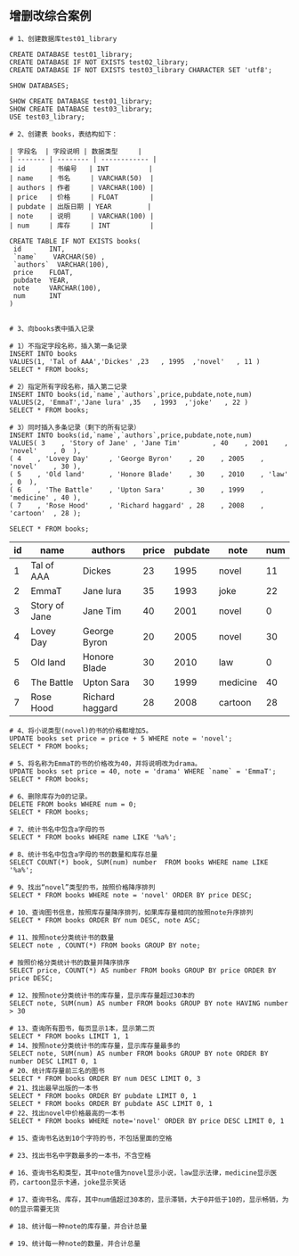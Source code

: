 ## 增删改综合案例

```mysql
# 1、创建数据库test01_library

CREATE DATABASE test01_library;
CREATE DATABASE IF NOT EXISTS test02_library;
CREATE DATABASE IF NOT EXISTS test03_library CHARACTER SET 'utf8';

SHOW DATABASES;

SHOW CREATE DATABASE test01_library;
SHOW CREATE DATABASE test03_library;
USE test03_library;

```

```mysql
# 2、创建表 books，表结构如下：

| 字段名  | 字段说明 | 数据类型     |
| ------- | -------- | ------------ |
| id      | 书编号   | INT          |
| name    | 书名     | VARCHAR(50)  |
| authors | 作者     | VARCHAR(100) |
| price   | 价格     | FLOAT        |
| pubdate | 出版日期 | YEAR         |
| note    | 说明     | VARCHAR(100) |
| num     | 库存     | INT          |

CREATE TABLE IF NOT EXISTS books(
 id       INT,
 `name`    VARCHAR(50) ,
 `authors`  VARCHAR(100),
 price    FLOAT,
 pubdate  YEAR,
 note     VARCHAR(100),
 num      INT
)
```

```mysql

# 3、向books表中插入记录

# 1）不指定字段名称，插入第一条记录
INSERT INTO books
VALUES(1, 'Tal of AAA','Dickes' ,23   , 1995  ,'novel'   , 11 )
SELECT * FROM books;

# 2）指定所有字段名称，插入第二记录
INSERT INTO books(id,`name`,`authors`,price,pubdate,note,num)
VALUES(2, 'EmmaT','Jane lura' ,35   , 1993  ,'joke'   , 22 )
SELECT * FROM books;

# 3）同时插入多条记录（剩下的所有记录）
INSERT INTO books(id,`name`,`authors`,price,pubdate,note,num)
VALUES( 3    , 'Story of Jane' , 'Jane Tim'        , 40    , 2001    , 'novel'    , 0  ),
( 4    , 'Lovey Day'     , 'George Byron'    , 20    , 2005    , 'novel'    , 30 ),
( 5    , 'Old land'      , 'Honore Blade'    , 30    , 2010    , 'law'      , 0  ),
( 6    , 'The Battle'    , 'Upton Sara'      , 30    , 1999    , 'medicine' , 40 ),
( 7    , 'Rose Hood'     , 'Richard haggard' , 28    , 2008    , 'cartoon'  , 28 );

SELECT * FROM books;

```

| id  | name          | authors         | price | pubdate | note     | num |
| --- | ------------- | --------------- | ----- | ------- | -------- | --- |
| 1   | Tal of AAA    | Dickes          | 23    | 1995    | novel    | 11  |
| 2   | EmmaT         | Jane lura       | 35    | 1993    | joke     | 22  |
| 3   | Story of Jane | Jane Tim        | 40    | 2001    | novel    | 0   |
| 4   | Lovey Day     | George Byron    | 20    | 2005    | novel    | 30  |
| 5   | Old land      | Honore Blade    | 30    | 2010    | law      | 0   |
| 6   | The Battle    | Upton Sara      | 30    | 1999    | medicine | 40  |
| 7   | Rose Hood     | Richard haggard | 28    | 2008    | cartoon  | 28  |

```mysql
# 4、将小说类型(novel)的书的价格都增加5。
UPDATE books set price = price + 5 WHERE note = 'novel';
SELECT * FROM books;

# 5、将名称为EmmaT的书的价格改为40，并将说明改为drama。
UPDATE books set price = 40, note = 'drama' WHERE `name` = 'EmmaT';
SELECT * FROM books;

# 6、删除库存为0的记录。
DELETE FROM books WHERE num = 0;
SELECT * FROM books;

```

```mysql
# 7、统计书名中包含a字母的书
SELECT * FROM books WHERE name LIKE '%a%';

# 8、统计书名中包含a字母的书的数量和库存总量
SELECT COUNT(*) book, SUM(num) number  FROM books WHERE name LIKE '%a%';

# 9、找出“novel”类型的书，按照价格降序排列
SELECT * FROM books WHERE note = 'novel' ORDER BY price DESC;

# 10、查询图书信息，按照库存量降序排列，如果库存量相同的按照note升序排列
SELECT * FROM books ORDER BY num DESC, note ASC;

# 11、按照note分类统计书的数量
SELECT note , COUNT(*) FROM books GROUP BY note;

# 按照价格分类统计书的数量并降序排序
SELECT price, COUNT(*) AS number FROM books GROUP BY price ORDER BY price DESC;

# 12、按照note分类统计书的库存量，显示库存量超过30本的
SELECT note, SUM(num) AS number FROM books GROUP BY note HAVING number > 30

# 13、查询所有图书，每页显示1本，显示第二页
SELECT * FROM books LIMIT 1, 1
# 14、按照note分类统计书的库存量，显示库存量最多的
SELECT note, SUM(num) AS number FROM books GROUP BY note ORDER BY number DESC LIMIT 0, 1
# 20、统计库存量前三名的图书
SELECT * FROM books ORDER BY num DESC LIMIT 0, 3
# 21、找出最早出版的一本书
SELECT * FROM books ORDER BY pubdate LIMIT 0, 1
SELECT * FROM books ORDER BY pubdate ASC LIMIT 0, 1
# 22、找出novel中价格最高的一本书
SELECT * FROM books WHERE note='novel' ORDER BY price DESC LIMIT 0, 1

# 15、查询书名达到10个字符的书，不包括里面的空格

# 23、找出书名中字数最多的一本书，不含空格

# 16、查询书名和类型，其中note值为novel显示小说，law显示法律，medicine显示医药，cartoon显示卡通，joke显示笑话

# 17、查询书名、库存，其中num值超过30本的，显示滞销，大于0并低于10的，显示畅销，为0的显示需要无货

# 18、统计每一种note的库存量，并合计总量

# 19、统计每一种note的数量，并合计总量


```
